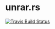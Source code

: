 # unrar.rs

[![Travis Build Status](https://travis-ci.org/muja/unrar.rs.png)](https://travis-ci.org/muja/unrar.rs)
